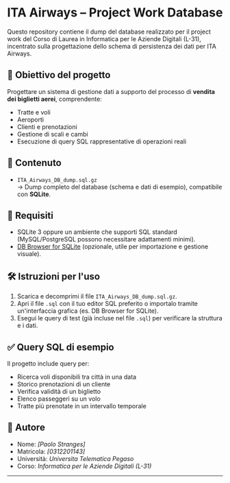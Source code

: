 # ITA Airways – Project Work Database

Questo repository contiene il dump del database realizzato per il project work del Corso di Laurea in Informatica per le Aziende Digitali (L-31), incentrato sulla progettazione dello schema di persistenza dei dati per ITA Airways.

## 🎯 Obiettivo del progetto

Progettare un sistema di gestione dati a supporto del processo di **vendita dei biglietti aerei**, comprendente:
- Tratte e voli
- Aeroporti
- Clienti e prenotazioni
- Gestione di scali e cambi
- Esecuzione di query SQL rappresentative di operazioni reali

## 📂 Contenuto

- `ITA_Airways_DB_dump.sql.gz`  
  → Dump completo del database (schema e dati di esempio), compatibile con **SQLite**.

## 🧰 Requisiti

- SQLite 3 oppure un ambiente che supporti SQL standard (MySQL/PostgreSQL possono necessitare adattamenti minimi).
- [DB Browser for SQLite](https://sqlitebrowser.org/) (opzionale, utile per importazione e gestione visuale).

## 🛠️ Istruzioni per l'uso

1. Scarica e decomprimi il file `ITA_Airways_DB_dump.sql.gz`.
2. Apri il file `.sql` con il tuo editor SQL preferito o importalo tramite un'interfaccia grafica (es. DB Browser for SQLite).
3. Esegui le query di test (già incluse nel file `.sql`) per verificare la struttura e i dati.

## ✅ Query SQL di esempio

Il progetto include query per:
- Ricerca voli disponibili tra città in una data
- Storico prenotazioni di un cliente
- Verifica validità di un biglietto
- Elenco passeggeri su un volo
- Tratte più prenotate in un intervallo temporale

## 📘 Autore

- Nome: *[Paolo Stranges]*
- Matricola: *[0312201143]*
- Università: *Universita Telematica Pegaso*
- Corso: *Informatica per le Aziende Digitali (L-31)*

---
